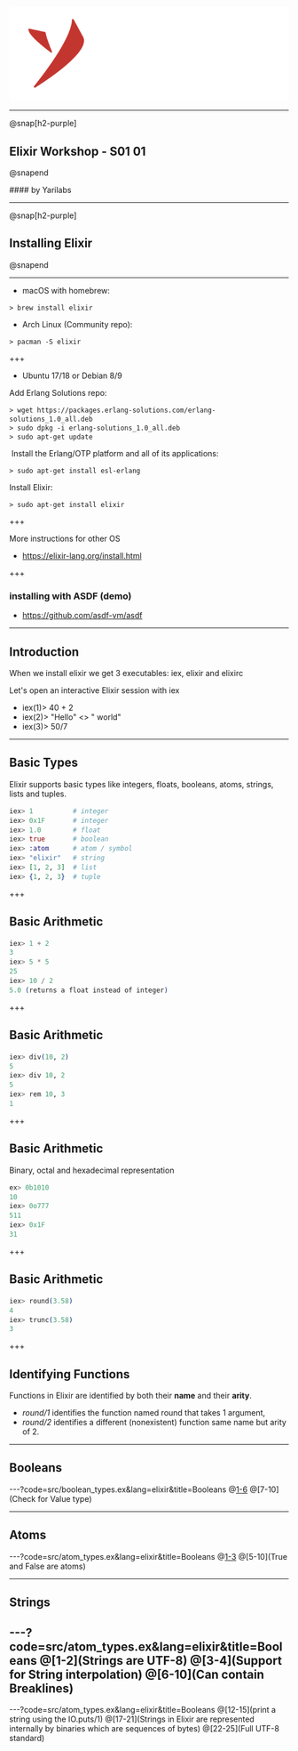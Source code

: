 
![Yarilabs](assets/yarilabs_logo_vH_signature_neg_transp.png)

---

@snap[h2-purple]
## Elixir Workshop - S01 01
@snapend

#### by Yarilabs

---

@snap[h2-purple]
## Installing Elixir 
@snapend

---

* macOS with homebrew: 

```shell
> brew install elixir
```

* Arch Linux (Community repo): 

```shell
> pacman -S elixir
```

+++

* Ubuntu 17/18 or Debian 8/9

Add Erlang Solutions repo: 

```shell
> wget https://packages.erlang-solutions.com/erlang-solutions_1.0_all.deb 
> sudo dpkg -i erlang-solutions_1.0_all.deb
> sudo apt-get update
```
 Install the Erlang/OTP platform and all of its applications: 

```shell
> sudo apt-get install esl-erlang
```

Install Elixir: 

```shell
> sudo apt-get install elixir
```

+++

More instructions for other OS 

* https://elixir-lang.org/install.html

+++

### installing with ASDF (demo) 

* https://github.com/asdf-vm/asdf 

---

## Introduction 

When we install elixir we get 3 executables: iex, elixir and elixirc

Let's open an interactive Elixir session with iex 

* iex(1)> 40 + 2
* iex(2)> "Hello" <> " world"
* iex(3)> 50/7

---

## Basic Types 

Elixir supports basic types like integers, floats, booleans, atoms, strings, lists and tuples.

```elixir
iex> 1          # integer
iex> 0x1F       # integer
iex> 1.0        # float
iex> true       # boolean
iex> :atom      # atom / symbol
iex> "elixir"   # string
iex> [1, 2, 3]  # list
iex> {1, 2, 3}  # tuple

```
+++

## Basic Arithmetic 

```elixir
iex> 1 + 2
3
iex> 5 * 5
25
iex> 10 / 2
5.0 (returns a float instead of integer)
```

+++

## Basic Arithmetic 

```elixir
iex> div(10, 2)
5
iex> div 10, 2
5
iex> rem 10, 3
1
```
+++

## Basic Arithmetic 

Binary, octal and hexadecimal representation

```elixir
ex> 0b1010
10
iex> 0o777
511
iex> 0x1F
31
```
+++

## Basic Arithmetic 

```elixir
iex> round(3.58)
4
iex> trunc(3.58)
3
```
+++

## Identifying Functions

Functions in Elixir are identified by both their __name__ and their __arity__. 

- *round/1* identifies the function named round that takes 1 argument, 
- *round/2* identifies a different (nonexistent) function same name but arity of 2.

---

## Booleans

---?code=src/boolean_types.ex&lang=elixir&title=Booleans
@[1-6](Boolean)
@[7-10](Check for Value type)

---

## Atoms

---?code=src/atom_types.ex&lang=elixir&title=Booleans
@[1-3](Boolean)
@[5-10](True and False are atoms)

---

## Strings

---?code=src/atom_types.ex&lang=elixir&title=Booleans
@[1-2](Strings are UTF-8)
@[3-4](Support for String interpolation)
@[6-10](Can contain Breaklines)
---

---?code=src/atom_types.ex&lang=elixir&title=Booleans
@[12-15](print a string using the IO.puts/1)
@[17-21](Strings in Elixir are represented internally by binaries which are sequences of bytes)
@[22-25](Full UTF-8 standard)



